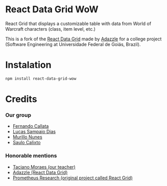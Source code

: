 # React Data Grid WoW

React Grid that displays a customizable table with data from World of Warcraft characters (class, item level, etc.)

This is a fork of the [React Data Grid](https://github.com/adazzle/react-data-grid) made by [Adazzle](https://github.com/adazzle/react-data-grid) for a college project (Software Engineering at Universidade Federal de Goiás, Brazil).

# Instalation 
```sh
npm install react-data-grid-wow
```

# Credits
### Our group
* [Fernando Callata](https://github.com/fernandohre)
* [Lucas Sampaio Dias](https://github.com/sampaiodias)
* [Murillo Nunes](https://github.com/murillonunes)
* [Saulo Calixto](https://github.com/saulocalixto)

### Honorable mentions
* [Taciano Moraes (our teacher)](https://github.com/tacianomm)
* [Adazzle (React Data Grid)](https://github.com/adazzle/react-data-grid)
* [Prometheus Research (original project called React Grid)](https://github.com/prometheusresearch/react-grid)
